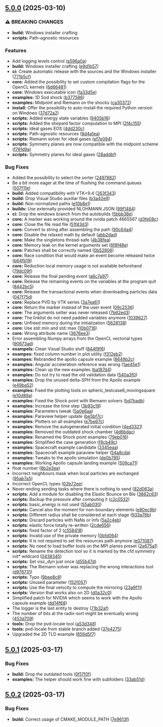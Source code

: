 ## [5.0.0](https://gitlab.com/sanguinariojoe/aquagpusph/compare/v4.1.2...v5.0.0) (2025-03-10)

### ⚠ BREAKING CHANGES

* **build:** Windows installer crafting
* **scripts:** Path-agnostic resources

### Features

* Add logging levels control ([a596a0a](https://gitlab.com/sanguinariojoe/aquagpusph/commit/a596a0ad214aadedafe43bd881fcae0e76bab769))
* **build:** Windows installer crafting ([e9d1b57](https://gitlab.com/sanguinariojoe/aquagpusph/commit/e9d1b57b75afe7416f8b117c6ffba1402d62d32a))
* **ci:** Create automatic release with the sources and the Windows installer ([771b5cf](https://gitlab.com/sanguinariojoe/aquagpusph/commit/771b5cf1ebc5875226ae1f5f58d4f8a23c0fe9b9))
* **core:** Added the possibility to set custom compilation flags for the OpenCL kernels ([6d66481](https://gitlab.com/sanguinariojoe/aquagpusph/commit/6d664817434bc963681fc07179a8106210d5b416))
* **core:** Windows executable icon ([fa33d5e](https://gitlab.com/sanguinariojoe/aquagpusph/commit/fa33d5e746df4f948bd8edf85ad921c4bea65909))
* **examples:** 1D Sod shock ([b377586](https://gitlab.com/sanguinariojoe/aquagpusph/commit/b377586598a1104cc27366f577c5d7d945973f58))
* **examples:** Midpoint and Riemann on the shocks ([ca30372](https://gitlab.com/sanguinariojoe/aquagpusph/commit/ca30372a4d2e9236816b1d88feb417939d1e4ffb))
* **install:** Offer the possibility to auto-install the required Python version on Windows ([37d72a2](https://gitlab.com/sanguinariojoe/aquagpusph/commit/37d72a296d43434b98b02da5dce3c2a06113210a))
* **scripts:** Added energy state variables ([9405b16](https://gitlab.com/sanguinariojoe/aquagpusph/commit/9405b16fa1eb71d8b767247b2a6fa43cfef25bff))
* **scripts:** Added the shepard factor computation to MPI ([2f4c155](https://gitlab.com/sanguinariojoe/aquagpusph/commit/2f4c1555bc32d1769171fc9682f83c54277ef4c4))
* **scripts:** Ideal gases EOS ([4dd230c](https://gitlab.com/sanguinariojoe/aquagpusph/commit/4dd230cb4ae82638fa07650d4e3abbdde94f2fde))
* **scripts:** Path-agnostic resources ([8d4a1ea](https://gitlab.com/sanguinariojoe/aquagpusph/commit/8d4a1ea755b611757a13781c99d21e1a72bb16cb))
* **scripts:** Riemann solver for ideal gases ([ef7e094](https://gitlab.com/sanguinariojoe/aquagpusph/commit/ef7e0949f5f72948f9e68ce6cc704815e38d5f5e))
* **scripts:** Symmetry planes are now compatible with the midpoint scheme ([f76fd9a](https://gitlab.com/sanguinariojoe/aquagpusph/commit/f76fd9a67fe00b56303a92d9453d2a91796c2dbd))
* **scripts:** Symmetry planes for ideal gases ([28addbf](https://gitlab.com/sanguinariojoe/aquagpusph/commit/28addbfdb7fc2056ecd8ab7c32b07c47d6000fce))

### Bug Fixes

* Added the possibility to select the sorter ([2497882](https://gitlab.com/sanguinariojoe/aquagpusph/commit/2497882ebd4d0ba2fe7ec736b497d5f367f47ac1))
* Be a bit more eager at the time of flushing the command queues ([507f11e](https://gitlab.com/sanguinariojoe/aquagpusph/commit/507f11e5703f5b1284206bc480e4759c04502226))
* **build:** Added compatibility with VTK<9.4 ([263f343](https://gitlab.com/sanguinariojoe/aquagpusph/commit/263f34372f708232773ef7e618c33ee19b8b7716))
* **build:** Drop Visual Studio auxiliar files ([b3a42e9](https://gitlab.com/sanguinariojoe/aquagpusph/commit/b3a42e9b9e33152b6b7aa908abc542b6128be39a))
* **build:** Non-normalized paths ([e10b8e1](https://gitlab.com/sanguinariojoe/aquagpusph/commit/e10b8e103e781c6a42b4c76e00e6f4e3eff12e00))
* **builds:** Use externally provided NLOHMANN JSON ([99f1484](https://gitlab.com/sanguinariojoe/aquagpusph/commit/99f148498525ce671ecff01b08972e76bd4b7dda))
* **ci:** Drop the windows branch from the autobuilds ([5bbb38e](https://gitlab.com/sanguinariojoe/aquagpusph/commit/5bbb38e13356d6d472fe717538e3e1880b6086a8))
* **core:** A marker was working around the nvidia patch 4665567 ([d3fe08c](https://gitlab.com/sanguinariojoe/aquagpusph/commit/d3fe08c01ca1effbba68826a7f93eeac03d8f1fa))
* **core:** Close the file read file ([51f43d3](https://gitlab.com/sanguinariojoe/aquagpusph/commit/51f43d32e8c65db7f895bf533493b368b7ab14fc))
* **core:** Convert to string after assembling the path ([90c64a4](https://gitlab.com/sanguinariojoe/aquagpusph/commit/90c64a45b6f86ddc5049906d99feb46f503f7477))
* **core:** Disable the relaxed math by default ([abb2dad](https://gitlab.com/sanguinariojoe/aquagpusph/commit/abb2dadc17c350dc9a99b74fae93b77710e85f17))
* **core:** Make the singletons thread-safe ([4b38fea](https://gitlab.com/sanguinariojoe/aquagpusph/commit/4b38feab7d6fd6b2e6212c08f6e3ef2939fcbcdb))
* **core:** Memory leak on the kernel arguments set ([6f8f48e](https://gitlab.com/sanguinariojoe/aquagpusph/commit/6f8f48e5ac386a00e10a9467556250600cc6223d))
* **core:** Patches shall be correctly named ([0b52806](https://gitlab.com/sanguinariojoe/aquagpusph/commit/0b52806458205eb12d747037079ced91e29f4339))
* **core:** Race condition that would make an event become released twice ([b64fb19](https://gitlab.com/sanguinariojoe/aquagpusph/commit/b64fb19badb43dd5e079d5f0e6d4794e8b3f8736))
* **core:** Reduction local memory usage is not available beforehand ([79dc09f](https://gitlab.com/sanguinariojoe/aquagpusph/commit/79dc09fd988add32b38e856add0314a2366c1f44))
* **core:** Release the final pending event ([a6c7a97](https://gitlab.com/sanguinariojoe/aquagpusph/commit/a6c7a9788f9a701a51ca301df4afbbe47d11c7d4))
* **core:** Release the remaining events on the variables at the program quit ([8442bc5](https://gitlab.com/sanguinariojoe/aquagpusph/commit/8442bc5347e27358cb09caf55880b039b91f32b7))
* **core:** Release the transactional events when downloading particles data ([047f75d](https://gitlab.com/sanguinariojoe/aquagpusph/commit/047f75de754d8a446a6e9b8f583daa777bf1b546))
* **core:** Replace PVD by VTK series ([3a7ea61](https://gitlab.com/sanguinariojoe/aquagpusph/commit/3a7ea61963b77323fb811dce0252c04c94442b86))
* **core:** Return the marker instead of the user event ([09c2536](https://gitlab.com/sanguinariojoe/aquagpusph/commit/09c25362a350e068db7ccf46a30c175b6a1d31e1))
* **core:** The arguments setter was never released ([7b62ed3](https://gitlab.com/sanguinariojoe/aquagpusph/commit/7b62ed3560393d383b04554c504ecc7a20c90384))
* **core:** The linklist do not need padded variables anymore ([1039627](https://gitlab.com/sanguinariojoe/aquagpusph/commit/1039627d5fd58b3a49f0b71a1225861695844c49))
* **core:** Unfreed memory during the initialization ([5628138](https://gitlab.com/sanguinariojoe/aquagpusph/commit/56281386e7c56053c4f22603f8212f4de52bd0ea))
* **core:** Use std::min and std::max ([10b0716](https://gitlab.com/sanguinariojoe/aquagpusph/commit/10b071605208af87b4712fed72525ed1550ebfd2))
* **core:** Wrong attribute name ([3676ee3](https://gitlab.com/sanguinariojoe/aquagpusph/commit/3676ee3ad1621c9d3145b0068126e8021a971ec8))
* Error assembling Numpy arrays from the OpenCL vectorial types ([90673ad](https://gitlab.com/sanguinariojoe/aquagpusph/commit/90673add391905c1f1e0f5e52221fb116bf043ab))
* **exampels:** Clean Visual Studio stuff ([844f9f6](https://gitlab.com/sanguinariojoe/aquagpusph/commit/844f9f6d54fa7f3121f824ce9de08db413e8dcce))
* **exampes:** fixed column number in plot utility ([f312eb2](https://gitlab.com/sanguinariojoe/aquagpusph/commit/f312eb2c2061ff4204d8f82428bb496ad276c908))
* **exampes:** Rebranded the apollo capsule example ([8649b2c](https://gitlab.com/sanguinariojoe/aquagpusph/commit/8649b2c8320f97cd6055619d44dd4d4392fe28fd))
* **examples:** Angular acceleration reference was wrong ([1ae45e1](https://gitlab.com/sanguinariojoe/aquagpusph/commit/1ae45e183313077273af8fd5b8e16d60e4241a9c))
* **examples:** Clean up the new examples ([ba187d4](https://gitlab.com/sanguinariojoe/aquagpusph/commit/ba187d4047d63f01aed2472f5276ecacab056c7a))
* **examples:** Do not try to read the old validation data ([540a3f0](https://gitlab.com/sanguinariojoe/aquagpusph/commit/540a3f0c38e5ddeb039c4d629e09295ddc0b060f))
* **examples:** Drop the unused delta-SPH from the Apollo example ([e49ba52](https://gitlab.com/sanguinariojoe/aquagpusph/commit/e49ba524c10fa7387b7b3fb844408804edfcbf6e))
* **examples:** Fixed the plotting tools on spheric_testcase6_movingsquare ([e10d89a](https://gitlab.com/sanguinariojoe/aquagpusph/commit/e10d89ae04fb8f7332deef09abd516b3f1038307))
* **examples:** Fixed the Shock point with Riemann solvers ([bd7badb](https://gitlab.com/sanguinariojoe/aquagpusph/commit/bd7badb4938dbc7158c629f10fdb0df705ec1220))
* **examples:** Increase the time step ([3b93c19](https://gitlab.com/sanguinariojoe/aquagpusph/commit/3b93c19a0f909f70a86962c0410b46f6498a2b99))
* **examples:** Parameters tweak ([5a0e6aa](https://gitlab.com/sanguinariojoe/aquagpusph/commit/5a0e6aac3c0b6409eca7afd4bd8be66d214a5424))
* **examples:** Paraview helper update ([be5bf7c](https://gitlab.com/sanguinariojoe/aquagpusph/commit/be5bf7c1058c46a526803560cf99243e5334f4d7))
* **examples:** Plotters on all examples ([e7be67c](https://gitlab.com/sanguinariojoe/aquagpusph/commit/e7be67c98af249e11c1e3281061e198cd40f20a0))
* **examples:** Remove the autogenerated initial condition ([4ed3321](https://gitlab.com/sanguinariojoe/aquagpusph/commit/4ed3321d1fac8de94b7908dbc8e081c730274162))
* **examples:** Removed the outdated shock chamber ([4d6bdac](https://gitlab.com/sanguinariojoe/aquagpusph/commit/4d6bdaca7618dbfb51c392c99c3f28fe0a399701))
* **examples:** Renamed the Shock point examples ([79eb016](https://gitlab.com/sanguinariojoe/aquagpusph/commit/79eb016e02a6034715619436c53d0f9a089cfb37))
* **examples:** Simplified the case generation ([f8cb49c](https://gitlab.com/sanguinariojoe/aquagpusph/commit/f8cb49cd727fb682cbfff7f5a3bfcfd864bd1f16))
* **examples:** Spacecraft example candidate ([3345eaa](https://gitlab.com/sanguinariojoe/aquagpusph/commit/3345eaaa7edbe8f535b3133a04cf5039a48ac03e))
* **examples:** Spacecraft example paraview helper ([54a8cda](https://gitlab.com/sanguinariojoe/aquagpusph/commit/54a8cdabbab646d3ba840e12a67f14dea05aae54))
* **examples:** Tweaks to the apollo simulation ([de0b785](https://gitlab.com/sanguinariojoe/aquagpusph/commit/de0b78598a0d1c3eaad8b6e43d37fe160815aa98))
* **examples:** Working Apollo capsule landing example ([509ca71](https://gitlab.com/sanguinariojoe/aquagpusph/commit/509ca7105b01a2a76ab73163d7a7380081237c85))
* float number ([8b2e3ee](https://gitlab.com/sanguinariojoe/aquagpusph/commit/8b2e3ee8c772faee0ce80186ea63a67711d1854f))
* Incorrect neighbours mask when local particles are exchanged ([95ab7a5](https://gitlab.com/sanguinariojoe/aquagpusph/commit/95ab7a59d8df817e482eb1e65170142895ba0095))
* Incorrect OpenCL types ([02b72ee](https://gitlab.com/sanguinariojoe/aquagpusph/commit/02b72ee68be912a2cb01260ec200aa12ec96a4dc))
* Never-ending sending tasks where there is nothing to send ([82d063a](https://gitlab.com/sanguinariojoe/aquagpusph/commit/82d063a2d7a870eec1b8fcafe1293cb49c02ba27))
* **scripts:** Add a module for disabling the Elastic Bounce on BIe ([3862c63](https://gitlab.com/sanguinariojoe/aquagpusph/commit/3862c63d3a654fd294cdcc7b29e1a23442ca19bb))
* **scripts:** Backup the pressure after computing it ([c2c0532](https://gitlab.com/sanguinariojoe/aquagpusph/commit/c2c05325d577ffa919b814bc4a4438b3fc24d6db))
* **scripts:** basic_energy is not used ([55ab030](https://gitlab.com/sanguinariojoe/aquagpusph/commit/55ab030e86b10275211d0086f21d189bebe796af))
* **scripts:** Cancel also the moment for non-boundary elements ([e80ec9b](https://gitlab.com/sanguinariojoe/aquagpusph/commit/e80ec9b28091ef64c8e0028c59b98ad635adbb8d))
* **scripts:** Different radius shall be considered at each stage ([933a76b](https://gitlab.com/sanguinariojoe/aquagpusph/commit/933a76bb428dc84756308d17fb4c39ed59f78c98))
* **scripts:** Discard particles with NaNs or Infs ([5a2c4eb](https://gitlab.com/sanguinariojoe/aquagpusph/commit/5a2c4ebabd0ca5ea64aced6d44dd144c69687695))
* **scripts:** elastic force totally re-written ([2cde656](https://gitlab.com/sanguinariojoe/aquagpusph/commit/2cde656ada3fd2fd95c12dc72bbcee25e2f3f142))
* **scripts:** fixed factor of 2 ([c558418](https://gitlab.com/sanguinariojoe/aquagpusph/commit/c558418d7070dee41abd540eb434f624f66f9934))
* **scripts:** Invalid use of the private memory ([0bfd064](https://gitlab.com/sanguinariojoe/aquagpusph/commit/0bfd064ed12bd54a10f9fcf338deb1eed7de49ff))
* **scripts:** It is not required to set the resources path anymore ([e071087](https://gitlab.com/sanguinariojoe/aquagpusph/commit/e071087f73914857c8d0735ef7dfa77c35403a2c))
* **scripts:** No need to load buffer tools on the MPI planes preset ([2e675a1](https://gitlab.com/sanguinariojoe/aquagpusph/commit/2e675a1c945bbdb2c8f09704e4c3117afc8f7a26))
* **scripts:** Rename the detection tool so it is marked by the cfd symmetry init* wildcard ([0438345](https://gitlab.com/sanguinariojoe/aquagpusph/commit/0438345489644a31caddfcf0c0da1ab99c676305))
* **scripts:** Set visc_dyn just once ([d55b47d](https://gitlab.com/sanguinariojoe/aquagpusph/commit/d55b47dd5b63b41cd4a288cbb91b99e520cb3b8c))
* **scripts:** The Riemann solver was replacing the wrong interactions tool ([d976731](https://gitlab.com/sanguinariojoe/aquagpusph/commit/d97673157278b4da67940349c6b125da372ae1d5))
* **scripts:** Typo ([9bee8c8](https://gitlab.com/sanguinariojoe/aquagpusph/commit/9bee8c8c9209291c426c278eb9f23c9b1cacf8e8))
* **scripts:** Unused parameter ([152f057](https://gitlab.com/sanguinariojoe/aquagpusph/commit/152f0577286b1f98932e97026ee274954f40e1b2))
* **scripts:** Use the final velocity to compute the mirroring ([23a9f11](https://gitlab.com/sanguinariojoe/aquagpusph/commit/23a9f1190bdee65b930a036d411d8d4c627fba70))
* **scripts:** Version that works also on 2D ([d0a32c0](https://gitlab.com/sanguinariojoe/aquagpusph/commit/d0a32c0b57afc3cc8803e79c2f12d6444e80d9a6))
* Simplified patch for NVIDIA which seems to work with the Apollo capsule example ([dd14f68](https://gitlab.com/sanguinariojoe/aquagpusph/commit/dd14f68056495b9c25ad0775ebf46918372bdfb0))
* The logger is the last entity to destroy ([71b32af](https://gitlab.com/sanguinariojoe/aquagpusph/commit/71b32af4849726a6d94d98b110085dcdff90b19b))
* The number of bits at the radix-sort might be eventually wrong ([453d709](https://gitlab.com/sanguinariojoe/aquagpusph/commit/453d7094aa3813e74fed397eb3090de67c2dff20))
* **tools:** Drop the pvd-locale tool ([a53d348](https://gitlab.com/sanguinariojoe/aquagpusph/commit/a53d3489d6b912a9d3d71b7e1e947e92945d8d93))
* **tools:** pvd-locale from stable branch added ([37e4275](https://gitlab.com/sanguinariojoe/aquagpusph/commit/37e4275dea5cfe0b0f15978084149f1d860627e7))
* Upgraded the 2D TLD example ([856d5f7](https://gitlab.com/sanguinariojoe/aquagpusph/commit/856d5f7fe4ed0acaddc0ebc54f7d5a0d9a80bf60))
## [5.0.1](https://gitlab.com/sanguinariojoe/aquagpusph/compare/v5.0.0...v5.0.1) (2025-03-17)

### Bug Fixes

* **build:** Drop the outdated tools ([0f17f0f](https://gitlab.com/sanguinariojoe/aquagpusph/commit/0f17f0f3c0d3dc14814358b1a61ac6494caaa09e))
* **examples:** The helper should work fine with subfolders ([33ab51d](https://gitlab.com/sanguinariojoe/aquagpusph/commit/33ab51d9aea342c97afdf5f8e93c767cc458dae5))
## [5.0.2](https://gitlab.com/sanguinariojoe/aquagpusph/compare/v5.0.1...v) (2025-03-17)

### Bug Fixes

* **build:** Correct usage of CMAKE_MODULE_PATH ([7e9613f](https://gitlab.com/sanguinariojoe/aquagpusph/commit/7e9613f414a8b6a487834a81a6ef084aea9ac600))
